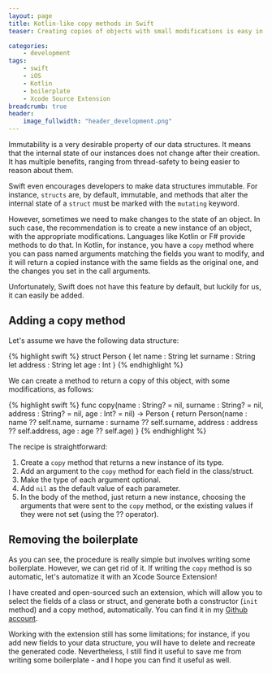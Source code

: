 ```yaml
---
layout: page
title: Kotlin-like copy methods in Swift
teaser: Creating copies of objects with small modifications is easy in other languages like Kotlin; however, it requires some boilerplate in Swift. But that can change.

categories:
    - development
tags:
    - swift
    - iOS
    - Kotlin
    - boilerplate
    - Xcode Source Extension
breadcrumb: true
header:
    image_fullwidth: "header_development.png"
---
```


Immutability is a very desirable property of our data structures. It means that the internal state of our instances does not change after their creation. It has multiple benefits, ranging from thread-safety to being easier to reason about them.

Swift even encourages developers to make data structures immutable. For instance, `structs` are, by default, immutable, and methods that alter the internal state of a `struct` must be marked with the `mutating` keyword.

However, sometimes we need to make changes to the state of an object. In such case, the recommendation is to create a new instance of an object, with the appropriate modifications. Languages like Kotlin or F\# provide methods to do that. In Kotlin, for instance, you have a `copy` method where you can pass named arguments matching the fields you want to modify, and it will return a copied instance with the same fields as the original one, and the changes you set in the call arguments.

Unfortunately, Swift does not have this feature by default, but luckily for us, it can easily be added.

## Adding a copy method

Let's assume we have the following data structure:

{% highlight swift %}
struct Person {
  let name : String
  let surname : String
  let address : String
  let age : Int
}
{% endhighlight %}

We can create a method to return a copy of this object, with some modifications, as follows:

{% highlight swift %}
func copy(name : String? = nil,
          surname : String? = nil,
          address : String? = nil,
          age : Int? = nil) -> Person {
    return Person(name : name ?? self.name,
                  surname : surname ?? self.surname,
                  address : address ?? self.address,
                  age : age ?? self.age)
}
{% endhighlight %}

The recipe is straightforward:

1. Create a `copy` method that returns a new instance of its type.
2. Add an argument to the `copy` method for each field in the class/struct.
3. Make the type of each argument optional.
4. Add `nil` as the default value of each parameter.
5. In the body of the method, just return a new instance, choosing the arguments that were sent to the `copy` method, or the existing values if they were not set (using the ?? operator).

## Removing the boilerplate

As you can see, the procedure is really simple but involves writing some boilerplate. However, we can get rid of it. If writing the `copy` method is so automatic, let's automatize it with an Xcode Source Extension!

I have created and open-sourced such an extension, which will allow you to select the fields of a class or struct, and generate both a constructor (`init` method) and a copy method, automatically. You can find it in my [Github account][1].

Working with the extension still has some limitations; for instance, if you add new fields to your data structure, you will have to delete and recreate the generated code. Nevertheless, I still find it useful to save me from writing some boilerplate - and I hope you can find it useful as well.

 [1]: https://github.com/truizlop/CopyGenerator
 [2]: #
 [3]: #
 [4]: #
 [5]: #
 [6]: #
 [7]: #
 [8]: #
 [9]: #
 [10]: #
